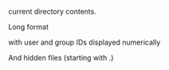 current directory contents.



Long format

with user and group IDs displayed numerically

And hidden files (starting with .)

